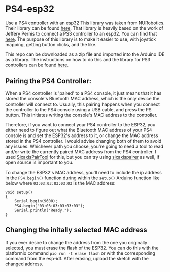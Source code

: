 # PS4-esp32
Use a PS4 controller with an esp32
This library was taken from NURobotics.
Their library can be found [here](https://github.com/NURobotics/PS4-esp32).
That library is heavily based on the work of Jeffery Pernis to connect a PS3 controller to an esp32.
You can find that [here](https://github.com/jvpernis/esp32-ps3).
The purpose of this library is to make it easier to use, with joystick mapping, getting button clicks, and the like.

This repo can be downloaded as a zip file and imported into the Arduino IDE as a library.
The instructions on how to do this and the library for PS3 controllers can be found [here](https://github.com/jvpernis/esp32-ps3/issues/3#issuecomment-517141523).

## Pairing the PS4 Controller:
When a PS4 controller is 'paired' to a PS4 console, it just means that it has stored the console's Bluetooth MAC address, which is the only device the controller will connect to. Usually, this pairing happens when you connect the controller to the PS4 console using a USB cable, and press the PS button. This initiates writing the console's MAC address to the controller.

Therefore, if you want to connect your PS4 controller to the ESP32, you either need to figure out what the Bluetooth MAC address of your PS4 console is and set the ESP32's address to it, or change the MAC address stored in the PS4 controller.
I would advise changing both of them to avoid any issues. 
Whichever path you choose, you're going to need a tool to read and/or write the currently paired MAC address from the PS4 controller. I used [SixaxisPairTool](https://dancingpixelstudios.com/sixaxis-controller/sixaxispairtool/) for this, but you can try using [sixaxispairer](https://github.com/user-none/sixaxispairer) as well, if open source is important to you.

To change the ESP32's MAC address, you'll need to include the ip address in the ```PS4.begin()``` function during within the ```setup()``` Arduino function like below where ```03:03:03:03:03:03``` is the MAC address:
```
void setup()
{
    Serial.begin(9600);
    PS4.begin("03:03:03:03:03:03");
    Serial.println("Ready.");
}
```
## Changing the initally selected MAC address
If you ever desire to change the address from the one you originally selected, you must erase the flash of the ESP32. You can do this with
the platformio command ```pio run -t erase flash``` or with the corresponding command from the esp-idf. After erasing, upload the sketch with the changed address. 